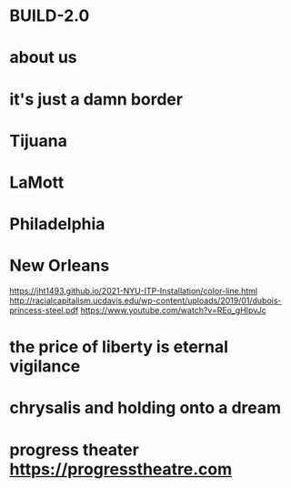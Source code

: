# BUILD-2.0
# about us
# it's just a damn border
# Tijuana
# LaMott
# Philadelphia
# New Orleans
https://jht1493.github.io/2021-NYU-ITP-Installation/color-line.html
http://racialcapitalism.ucdavis.edu/wp-content/uploads/2019/01/dubois-princess-steel.pdf
https://www.youtube.com/watch?v=REo_gHIpvJc
# the price of liberty is eternal vigilance
# chrysalis and holding onto a dream
# progress theater https://progresstheatre.com
